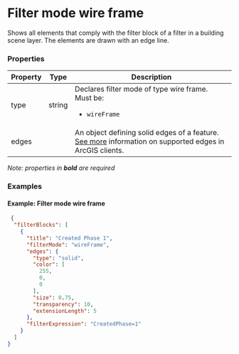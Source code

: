 # Filter mode wire frame

Shows all elements that comply with the filter block of a filter in a building scene layer.  The elements are drawn with an edge line.

### Properties

| Property | Type | Description |
| --- | --- | --- |
| type | string | Declares filter mode of type wire frame.<div>Must be:<ul><li>`wireFrame`</li></ul></div> |
| edges |  | An object defining solid edges of a feature. [See more](https://developers.arcgis.com/web-scene-specification/objects/edges/) information on supported edges in ArcGIS clients. |

*Note: properties in **bold** are required*

### Examples 

#### Example: Filter mode wire frame 

```json
 {
  "filterBlocks": [
    {
      "title": "Created Phase 1",
      "filterMode": "wireFrame",
      "edges": {
        "type": "solid",
        "color": [
          255,
          0,
          0
        ],
        "size": 0.75,
        "transparency": 10,
        "extensionLength": 5
      },
      "filterExpression": "CreatedPhase=1"
    }
  ]
} 
```

